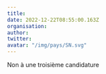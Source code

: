 ```yaml
---
title: 
date: 2022-12-22T08:55:00.163Z
organisation: 
author: 
twitter: 
avatar: "/img/pays/SN.svg"
---
```


Non à une troisième candidature 